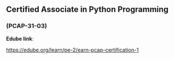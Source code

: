 ## Certified Associate in Python Programming
### (PCAP-31-03)


**Edube link**: 

https://edube.org/learn/pe-2/earn-pcap-certification-1